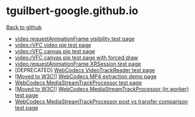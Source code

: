 # tguilbert-google.github.io
[Back to github](https://github.com/tguilbert-google/tguilbert-google.github.io)

* [video.requestAnimationFrame visibility test page](https://tguilbert-google.github.io/video_raf/visibility.html)
* [video.rVFC video pip test page](https://tguilbert-google.github.io/video_raf/pip_video.html)
* [video.rVFC canvas pip test page](https://tguilbert-google.github.io/video_raf/pip_canvas.html)
* [video.rVFC canvas pip test page with forced draw](https://tguilbert-google.github.io/video_raf/pip_force_draw.html)
* [video.requestAnimationFrame XRSession test page](https://tguilbert-google.github.io/video_raf/xr/video.html)
* \[DEPRECATED\] [WebCodecs VideoTrackReader test page](https://tguilbert-google.github.io/webcodecs/vtr/index.html)
* \[[Moved to W3C!](https://w3c.github.io/webcodecs/samples/mp4-decode/)\] [WebCodecs MP4 extraction demo page](https://tguilbert-google.github.io/webcodecs/mp4/index.html)
* [WebCodecs MediaStreamTrackProcessor test page](https://tguilbert-google.github.io/webcodecs/mstp/index.html)
* \[[Moved to W3C!](https://w3c.github.io/webcodecs/samples/webcam-in-worker/)\] [WebCodecs MediaStreamTrackProcessor (in worker) test page](https://tguilbert-google.github.io/webcodecs/mstp_worker/index.html)
* [WebCodecs MediaStreamTrackProcessor post vs transfer comparison test page](https://tguilbert-google.github.io/webcodecs/mstp_comparison/index.html)
